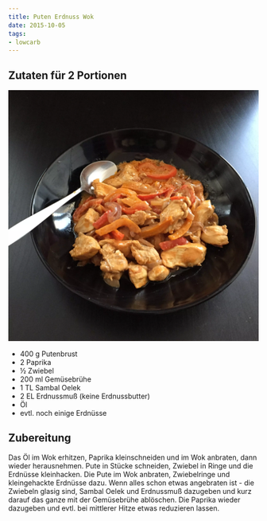 ```yaml
---
title: Puten Erdnuss Wok
date: 2015-10-05
tags:
- lowcarb
---
```


## Zutaten für 2 Portionen
![](/img/puten-erdnuss-wok.webp)

- 400 g     Putenbrust
- 2         Paprika
- ½         Zwiebel
- 200 ml    Gemüsebrühe
- 1 TL      Sambal Oelek
- 2 EL      Erdnussmuß (keine Erdnussbutter)
- Öl
- evtl. noch einige Erdnüsse

## Zubereitung
Das Öl im Wok erhitzen, Paprika kleinschneiden und im Wok anbraten, dann wieder herausnehmen. Pute in Stücke schneiden, Zwiebel in Ringe und die Erdnüsse kleinhacken. Die Pute im Wok anbraten, Zwiebelringe und kleingehackte Erdnüsse dazu. Wenn alles schon etwas angebraten ist - die Zwiebeln glasig sind, Sambal Oelek und Erdnussmuß dazugeben und kurz darauf das ganze mit der Gemüsebrühe ablöschen.
Die Paprika wieder dazugeben und evtl. bei mittlerer Hitze etwas reduzieren lassen.
